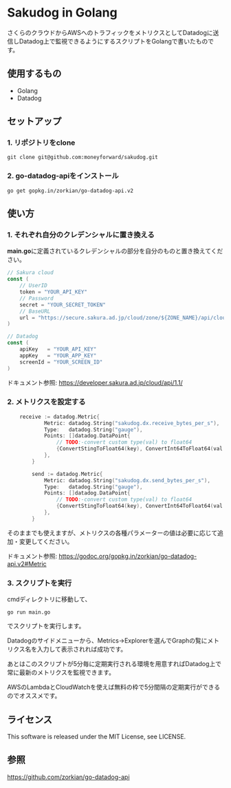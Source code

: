 # Sakudog in Golang
さくらのクラウドからAWSへのトラフィックをメトリクスとしてDatadogに送信しDatadog上で監視できるようにするスクリプトをGolangで書いたものです。

## 使用するもの
* Golang
* Datadog

## セットアップ
### 1.  リポジトリをclone
```
git clone git@github.com:moneyforward/sakudog.git
```

### 2.  go-datadog-apiをインストール
```
go get gopkg.in/zorkian/go-datadog-api.v2
```

## 使い方

### 1.  それぞれ自分のクレデンシャルに置き換える

**main.go**に定義されているクレデンシャルの部分を自分のものと置き換えてください。
```go
// Sakura cloud
const (
	// UserID
	token = "YOUR_API_KEY"
	// Password
	secret = "YOUR_SECRET_TOKEN"
	// BaseURL 
	url = "https://secure.sakura.ad.jp/cloud/zone/${ZONE_NAME}/api/cloud/1.1//commonserviceitem/${COMMONSERVICEITEMID}/activity/awsdirectconnect/monitor"
)

// Datadog
const (
	apiKey   = "YOUR_API_KEY"
	appKey   = "YOUR_APP_KEY"
	screenId = "YOUR_SCREEN_ID"
)
```

ドキュメント参照: https://developer.sakura.ad.jp/cloud/api/1.1/

### 2.  メトリクスを設定する
```go
    receive := datadog.Metric{
			Metric: datadog.String("sakudog.dx.receive_bytes_per_s"),
			Type:   datadog.String("gauge"),
			Points: []datadog.DataPoint{
				// TODO:-convert custom type(val) to float64
				{ConvertStingToFloat64(key), ConvertInt64ToFloat64(val.ReceiveBytesPerSec)},
			},
		}

		send := datadog.Metric{
			Metric: datadog.String("sakudog.dx.send_bytes_per_s"),
			Type:   datadog.String("gauge"),
			Points: []datadog.DataPoint{
				// TODO:-convert custom type(val) to float64
				{ConvertStingToFloat64(key), ConvertInt64ToFloat64(val.SendBytesPerSec)},
			},
		}

```

そのままでも使えますが、メトリクスの各種パラメーターの値は必要に応じて追加・変更してください。

ドキュメント参照: https://godoc.org/gopkg.in/zorkian/go-datadog-api.v2#Metric

### 3. スクリプトを実行

cmdディレクトリに移動して、

```
go run main.go
```

でスクリプトを実行します。

Datadogのサイドメニューから、Metrics→Explorerを選んでGraphの覧にメトリクス名を入力して表示されれば成功です。


あとはこのスクリプトが5分毎に定期実行される環境を用意すればDatadog上で常に最新のメトリクスを監視できます。


AWSのLambdaとCloudWatchを使えば無料の枠で5分間隔の定期実行ができるのでオススメです。


## ライセンス
This software is released under the MIT License, see LICENSE.


## 参照
https://github.com/zorkian/go-datadog-api
